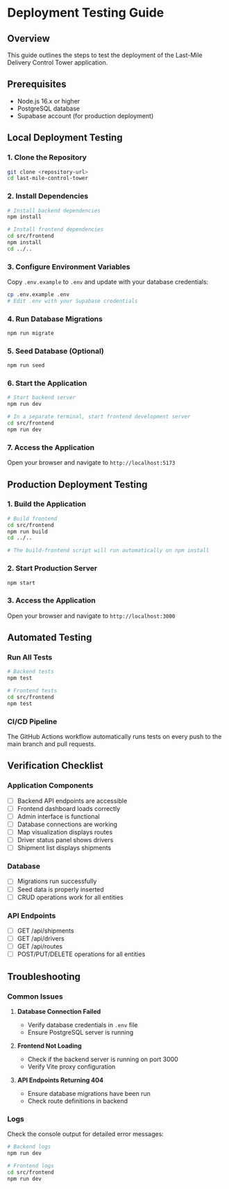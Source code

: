 # Deployment Testing Guide

## Overview
This guide outlines the steps to test the deployment of the Last-Mile Delivery Control Tower application.

## Prerequisites
- Node.js 16.x or higher
- PostgreSQL database
- Supabase account (for production deployment)

## Local Deployment Testing

### 1. Clone the Repository
```bash
git clone <repository-url>
cd last-mile-control-tower
```

### 2. Install Dependencies
```bash
# Install backend dependencies
npm install

# Install frontend dependencies
cd src/frontend
npm install
cd ../..
```

### 3. Configure Environment Variables
Copy `.env.example` to `.env` and update with your database credentials:
```bash
cp .env.example .env
# Edit .env with your Supabase credentials
```

### 4. Run Database Migrations
```bash
npm run migrate
```

### 5. Seed Database (Optional)
```bash
npm run seed
```

### 6. Start the Application
```bash
# Start backend server
npm run dev

# In a separate terminal, start frontend development server
cd src/frontend
npm run dev
```

### 7. Access the Application
Open your browser and navigate to `http://localhost:5173`

## Production Deployment Testing

### 1. Build the Application
```bash
# Build frontend
cd src/frontend
npm run build
cd ../..

# The build-frontend script will run automatically on npm install
```

### 2. Start Production Server
```bash
npm start
```

### 3. Access the Application
Open your browser and navigate to `http://localhost:3000`

## Automated Testing

### Run All Tests
```bash
# Backend tests
npm test

# Frontend tests
cd src/frontend
npm test
```

### CI/CD Pipeline
The GitHub Actions workflow automatically runs tests on every push to the main branch and pull requests.

## Verification Checklist

### Application Components
- [ ] Backend API endpoints are accessible
- [ ] Frontend dashboard loads correctly
- [ ] Admin interface is functional
- [ ] Database connections are working
- [ ] Map visualization displays routes
- [ ] Driver status panel shows drivers
- [ ] Shipment list displays shipments

### Database
- [ ] Migrations run successfully
- [ ] Seed data is properly inserted
- [ ] CRUD operations work for all entities

### API Endpoints
- [ ] GET /api/shipments
- [ ] GET /api/drivers
- [ ] GET /api/routes
- [ ] POST/PUT/DELETE operations for all entities

## Troubleshooting

### Common Issues
1. **Database Connection Failed**
   - Verify database credentials in `.env` file
   - Ensure PostgreSQL server is running

2. **Frontend Not Loading**
   - Check if the backend server is running on port 3000
   - Verify Vite proxy configuration

3. **API Endpoints Returning 404**
   - Ensure database migrations have been run
   - Check route definitions in backend

### Logs
Check the console output for detailed error messages:
```bash
# Backend logs
npm run dev

# Frontend logs
cd src/frontend
npm run dev
```